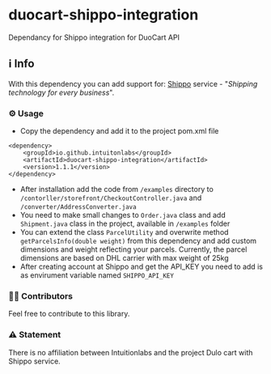 # duocart-shippo-integration
Dependancy for Shippo integration for DuoCart API

## ℹ️ Info
With this dependency you can add support for:  [Shippo](https://goshippo.com/) service - "*Shipping technology for every business*".

### ⚙️ Usage
-  Copy the dependency and add it to the project pom.xml file
```
<dependency>
    <groupId>io.github.intuitonlabs</groupId>
    <artifactId>duocart-shippo-integration</artifactId>
    <version>1.1.1</version>
</dependency>
```
-  After installation add the code from ```/examples``` directory to ```/contorller/storefront/CheckoutController.java``` and ```/converter/AddressConverter.java```
-  You need to make small changes to ```Order.java``` class and add ```Shipment.java``` class in the  project, available in ```/examples``` folder
-  You can extend the class ```ParcelUtility``` and overwrite method ```getParcelsInfo(double weight)``` from this dependency and add custom dimensions and weight reflecting your parcels. Currently, the parcel dimensions are based on DHL carrier with max weight of 25kg
-  After  creating account at Shippo and get the API_KEY you need to add is as envirument variable named ```SHIPPO_API_KEY```

### 👨‍🏭 Contributors
Feel free to contribute to this library.

### ⚠️ Statement
There is no affiliation between Intuitionlabs and the project Dulo cart with Shippo service.

